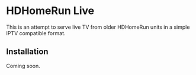 <h1>HDHomeRun Live</h1>

This is an attempt to serve live TV from older HDHomeRun units in a simple IPTV compatible format.

<h2>Installation</h2>
Coming soon.
